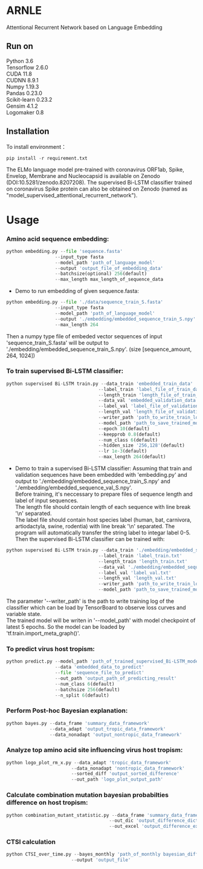 # ARNLE
Attentional Recurrent Network based on Language Embedding
## Run on
Python 3.6 <br>
Tensorflow 2.6.0 <br>
CUDA 11.8 <br>
CUDNN 8.9.1 <br>
Numpy 1.19.3 <br>
Pandas 0.23.0 <br>
Scikit-learn 0.23.2 <br>
Gensim 4.1.2 <br>
Logomaker 0.8 <br>

## Installation
To install environment：
```Python
pip install -r requirement.txt
```
The ELMo language model pre-trained with coronavirus ORF1ab, Spike, Envelop, Membrane and Nucleocapsid is available on Zenodo (DOI:10.5281/zenodo.8207208). The supervised Bi-LSTM classifier trained on coronavirus Spike protein can also be obtained on Zenodo (named as "model_supervised_attentional_recurrent_network"). <br>
# Usage
### Amino acid sequence embedding: 
```Python
python embedding.py --file 'sequence.fasta'
                  --input_type fasta
                  --model_path 'path_of_language_model'
                  --output 'output_file_of_embedding_data'
                  --batchsize(optional) 256(default)
                  --max_length max_length_of_sequence_data
```
* Demo to run embedding of given sequence.fasta:
```Python
python embedding.py --file './data/sequence_train_S.fasta'
                  --input_type fasta
                  --model_path 'path_of_language_model'
                  --output './embedding/embedded_sequence_train_S.npy'
                  --max_length 264
```
Then a numpy type file of embeded vector sequences of input 'sequence_train_S.fasta' will be output to './embedding/embedded_sequence_train_S.npy'. (size [sequence_amount, 264, 1024])
### To train supervised Bi-LSTM classifier:
```Python
python supervised Bi-LSTM train.py --data_train 'embedded_train_data'
                                  --label_train 'label_file_of_train_data'
                                  --length_train 'length_file_of_train_data'
                                  --data_val 'embedded_validation_data'
                                  --label_val 'label_file_of_validation_data'
                                  --length_val 'length_file_of_validation_data'
                                  --writer_path 'path_to_write_train_log'
                                  --model_path 'path_to_save_trained_model'
                                  --epoch 10(default)
                                  --keepprob 0.8(default)
                                  --num_class 6(default)
                                  --hidden_size '256,128'(default)
                                  --lr 1e-3(default)
                                  --max_length 264(default)
```
* Demo to train a supervised Bi-LSTM classifier:
Assuming that train and validation sequences have been embedded with 'embedding.py' and output to './embedding/embedded_sequence_train_S.npy' and './embedding/embedded_sequence_val_S.npy'. <br>
Before training, it's neccessary to prepare files of sequence length and label of input sequences. <br>
The length file should contain length of each sequence with line break '\n' separated. <br>
The label file should contain host species label (human, bat, carnivora, artiodactyla, swine, rodentia) with line break '\n' separated. The program will automatically transfer the string label to integar label 0-5.
Then the supervised Bi-LSTM classifier can be trained with:
```Python
python supervised Bi-LSTM train.py --data_train './embedding/embedded_sequence_train_S.npy'
                                  --label_train 'label_train.txt'
                                  --length_train 'length_train.txt'
                                  --data_val './embedding/embedded_sequence_val_S.npy'
                                  --label_val 'label_val.txt'
                                  --length_val 'length_val.txt'
                                  --writer_path 'path_to_write_train_log'
                                  --model_path 'path_to_save_trained_model'
```
The parameter '--writer_path' is the path to write training log of the classifier which can be load by TensorBoard to observe loss curves and variable state. <br>
The trained model will be writen in '--model_path' with model checkpoint of latest 5 epochs. So the model can be loaded by 'tf.train.import_meta_graph()'.
### To predict virus host tropism:
```Python
python predict.py --model_path 'path_of_trained_supervised_Bi-LSTM_model'
                  --data 'embedded_data_to_predict'
                  --file 'sequence_file_to_predict'
                  --out_path 'output_path_of_predicting_result'
                  --num_class 6(default)
                  --batchsize 256(default)
                  --n_split 6(default)
```

### Perform Post-hoc Bayesian explanation:
```Python
python bayes.py --data_frame 'summary_data_framework'
                --data_adapt 'output_tropic_data_framework'
                --data_nonadapt 'output_nontropic_data_framework'
```

### Analyze top amino acid site influencing virus host tropism:
```Python
python logo_plot_rm_x.py --data_adapt 'tropic_data_framework'
                        --data_nonadapt 'nontropic_data_framework'
                        --sorted_diff 'output_sorted_difference'
                        --out_path 'logo_plot_output_path'
```

### Calculate combination mutation bayesian probabilties difference on host tropism:
```Python
python combination_mutant_statistic.py --data_frame 'summary_data_framework'
                                      --out_dic 'output_difference_dictionary'
                                      --out_excel 'output_difference_excel'
```

### CTSI calculation
```Python
python CTSI_over_time.py --bayes_monthly 'path_of_monthly bayesian_difference'
                        --output 'output_file'
```
